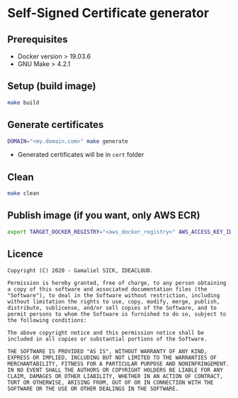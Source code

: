 # Self-Signed Certificate generator

## Prerequisites
* Docker version > 19.03.6
* GNU Make > 4.2.1

## Setup (build image)
```bash
make build
```

## Generate certificates
```bash
DOMAIN="<my.domain.com>" make generate
```
* Generated certificates will be in `cert` folder

## Clean
```bash
make clean
```

## Publish image (if you want, only AWS ECR)
```bash
export TARGET_DOCKER_REGISTRY="<aws_docker_registry>" AWS_ACCESS_KEY_ID=<aws_access_key_id> AWS_SECRET_ACCESS_KEY=<aws_secret_access_key> AWS_DEFAULT_REGION=<aws_default_region> AWS_ACCOUNT_ID=<aws_account_id>; make build && make publish
```

## Licence

```
Copyright (C) 2020 - Gamaliel SICK, IDEACLOUD.

Permission is hereby granted, free of charge, to any person obtaining a copy of this software and associated documentation files (the "Software"), to deal in the Software without restriction, including without limitation the rights to use, copy, modify, merge, publish, distribute, sublicense, and/or sell copies of the Software, and to permit persons to whom the Software is furnished to do so, subject to the following conditions:

The above copyright notice and this permission notice shall be included in all copies or substantial portions of the Software.

THE SOFTWARE IS PROVIDED "AS IS", WITHOUT WARRANTY OF ANY KIND, EXPRESS OR IMPLIED, INCLUDING BUT NOT LIMITED TO THE WARRANTIES OF MERCHANTABILITY, FITNESS FOR A PARTICULAR PURPOSE AND NONINFRINGEMENT. IN NO EVENT SHALL THE AUTHORS OR COPYRIGHT HOLDERS BE LIABLE FOR ANY CLAIM, DAMAGES OR OTHER LIABILITY, WHETHER IN AN ACTION OF CONTRACT, TORT OR OTHERWISE, ARISING FROM, OUT OF OR IN CONNECTION WITH THE SOFTWARE OR THE USE OR OTHER DEALINGS IN THE SOFTWARE.
```
